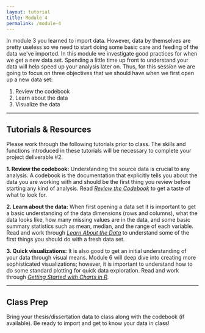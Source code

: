 ```yaml
---
layout: tutorial
title: Module 4
permalink: /module-4
---
```


In module 3 you learned to import data. However, data by themselves are pretty useless so we need to start doing some basic care and feeding of the data we've imported. In this module we investigate good practices for when we get a new data set. Spending a little time up front to understand your data will help speed up your analysis later on. Thus, for this session we are going to focus on three objectives that we should have when we first open up a new data set:

1. Review the codebook
2. Learn about the data
3. Visualize the data

<hr>

## Tutorials & Resources

Please work through the following tutorials prior to class. The skills and functions introduced in these tutorials will be necessary to complete your project deliverable #2.

__1. Review the codebook:__ Understanding the source data is crucial to any analysis. A codebook is the documentation that explicitly tells you about the data you are working with and should be the first thing you review before starting any kind of analysis. Read [*Review the Codebook*](codebook) to get a taste of what to look for.

__2. Learn about the data:__ When first opening a data set it is important to get a basic understanding of the data dimensions (rows and columns), what the data looks like, how many missing values are in the data, and some basic summary statistics such as mean, median, and the range of each variable. Read and work through [*Learn About the Data*](about_the_data) to understand some of the first things you should do with a fresh data set.

__3. Quick visualizations:__ It is also good to get an initial understanding of your data through visual means.  Module 6 will deep dive into creating more sophisticated visualizations; however, it is important to understand how to do some standard plotting for quick data exploration.  Read and work through [*Getting Started with Charts in R*](about_the_data).

<hr>

## Class Prep

Bring your thesis/dissertation data to class along with the codebook (if available). Be ready to import and get to know your data in class!

